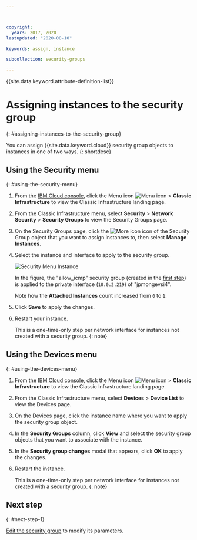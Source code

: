 ```yaml
---



copyright:
  years: 2017, 2020
lastupdated: "2020-08-10"

keywords: assign, instance

subcollection: security-groups

---
```


{{site.data.keyword.attribute-definition-list}}

# Assigning instances to the security group
{: #assigning-instances-to-the-security-group}

You can assign {{site.data.keyword.cloud}} security group objects to instances in one of two ways.
{: shortdesc}

## Using the Security menu
{: #using-the-security-menu}

1. From the [IBM Cloud console](https://cloud.ibm.com/), click the Menu icon ![Menu icon](../../icons/icon_hamburger.svg) > **Classic Infrastructure** to view the Classic Infrastructure landing page.
1. From the Classic Infrastructure menu, select **Security** >  **Network Security** > **Security Groups** to view the Security Groups page.
1. On the Security Groups page, click the ![More icon](./images/more_icon.jpg) icon of the Security Group object that you want to assign instances to, then select **Manage Instances**.
1. Select the instance and interface to apply to the security group.

	![Security Menu Instance](./images/security_assign.jpg)

	In the figure, the "allow_icmp" security group (created in the [first step](/docs/security-groups?topic=security-groups-creating-a-security-group)) is applied to the private interface (`10.0.2.219`) of "jpmongevsi4".

	Note how the **Attached Instances** count increased from `0` to `1`.

1. Click **Save** to apply the changes.
1. Restart your instance.

   This is a one-time-only step per network interface for instances not created with a security group.
   {: note}

## Using the Devices menu
{: #using-the-devices-menu}

1. From the [IBM Cloud console](https://cloud.ibm.com/), click the Menu icon ![Menu icon](../../icons/icon_hamburger.svg) > **Classic Infrastructure** to view the Classic Infrastructure landing page.
1. From the Classic Infrastructure menu, select **Devices** > **Device List** to view the Devices page.
1. On the Devices page, click the instance name where you want to apply the security group object.
1. In the **Security Groups** column, click **View** and select the security group objects that you want to associate with the instance.
1. In the **Security group changes** modal that appears, click **OK** to apply the changes.
1. Restart the instance.

   This is a one-time-only step per network interface for instances not created with a security group.
   {: note}

## Next step
{: #next-step-1}

[Edit the security group](/docs/security-groups?topic=security-groups-editing-a-security-group) to modify its parameters.  
